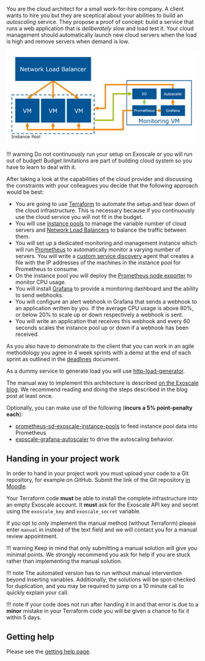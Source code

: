 You are the cloud architect for a small work-for-hire company. A client wants to hire you but they are sceptical about your abilities to build an *autoscaling* service. They propose a proof of concept: build a service that runs a web application that is *deliberately slow* and load test it. Your cloud management should automatically launch new cloud servers when the load is high and remove servers when demand is low.

![](images/projectwork.png)

!!! warning
    Do not continuously run your setup on Exoscale or you will run out of budget! Budget limitations are part of building cloud system so you have to learn to deal with it.

After taking a look at the capabilities of the cloud provider and discussing the constraints with your colleagues you decide that the following approach would be best:

- You are going to use [Terraform](https://terraform.io) to automate the setup and tear down of the cloud infrastructure. This is necessary because if you continuously use the cloud service you will not fit in the budget.
- You will use [instance pools](https://community.exoscale.com/documentation/compute/instance-pools/) to manage the variable number of cloud servers and [Network Load Balancers](https://www.exoscale.com/syslog/network-load-balancer-release/) to balance the traffic between them.
- You will set up a dedicated monitoring and management instance which will run [Prometheus](https://prometheus.io/) to automatically monitor a varying number of servers. You will write a
  [custom service discovery](https://prometheus.io/blog/2015/06/01/advanced-service-discovery/#custom-service-discovery) agent that creates a file with the IP addresses of the machines in the instance pool for Prometheus to consume.
- On the instance pool you will deploy the [Prometheus node exporter](https://github.com/prometheus/node_exporter) to monitor CPU usage.
- You will install [Grafana](https://grafana.com/) to provide a monitoring dashboard and the ability to send webhooks.
- You will configure an alert webhook in Grafana that sends a webhook to an application written by you. If the average CPU usage is above 80%, or below 20% to scale up or down respectively a webhook is sent.
- You will write an application that receives this webhook and every 60 seconds scales the instance pool up or down if a webhook has been received.

As you also have to demonstrate to the client that you can work in an agile methodology you agree in 4 week sprints with a demo at the end of each sprint as outlined in the [deadlines](/deadlines) document.
 
As a dummy service to generate load you will use [http-load-generator](https://github.com/FH-Cloud-Computing/http-load-generator).

The manual way to implement this architecture is described [on the Exoscale blog](https://www.exoscale.com/syslog/autoscaling-with-grafana-and-prometheus/). We recommend reading and doing the steps described in the blog post at least once.

Optionally, you can make use of the following (**incurs a 5% point-penalty each**):

- [prometheus-sd-exoscale-instance-pools](https://github.com/FH-Cloud-Computing/prometheus-sd-exoscale-instance-pools) to feed instance pool data into Prometheus
- [exoscale-grafana-autoscaler](https://github.com/FH-Cloud-Computing/exoscale-grafana-autoscaler) to drive the autoscaling behavior.

## Handing in your project work

In order to hand in your project work you must upload your code to a Git repository, for example on GitHub. Submit the link of the Git repository [in Moodle](https://moodle.fh-campuswien.ac.at/course/view.php?id=14657).

Your Terraform code **must** be able to install the complete infrastructure into an empty Exoscale account. It **must** ask for the Exoscale API key and secret using the `exoscale_key` and `exoscale_secret` variable.

If you opt to only implement the manual method (without Terraform) please enter `manual` in instead of the text field and we will contact you for a manual review appointment.

!!! warning
    Keep in mind that only submitting a manual solution will give you minimal points. We strongly recommend you ask for help if you are stuck rather than implementing the manual solution.

!!! note
    The automated version has to run without manual intervention beyond inserting variables. Additionally, the solutions will be spot-checked for duplication, and you may be required to jump on a 10 minute call to quickly explain your call.
    
!!! note
    If your code does not run after handing it in and that error is due to a **minor** mistake in your Terraform code you will be given a chance to fix it within 5 days.


## Getting help

Please see the [getting help page](../help/).
